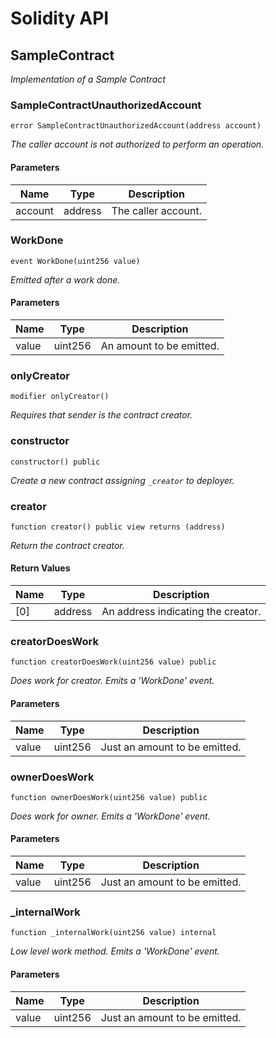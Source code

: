# Solidity API

## SampleContract

_Implementation of a Sample Contract_

### SampleContractUnauthorizedAccount

```solidity
error SampleContractUnauthorizedAccount(address account)
```

_The caller account is not authorized to perform an operation._

#### Parameters

| Name | Type | Description |
| ---- | ---- | ----------- |
| account | address | The caller account. |

### WorkDone

```solidity
event WorkDone(uint256 value)
```

_Emitted after a work done._

#### Parameters

| Name | Type | Description |
| ---- | ---- | ----------- |
| value | uint256 | An amount to be emitted. |

### onlyCreator

```solidity
modifier onlyCreator()
```

_Requires that sender is the contract creator._

### constructor

```solidity
constructor() public
```

_Create a new contract assigning `_creator` to deployer._

### creator

```solidity
function creator() public view returns (address)
```

_Return the contract creator._

#### Return Values

| Name | Type | Description |
| ---- | ---- | ----------- |
| [0] | address | An address indicating the creator. |

### creatorDoesWork

```solidity
function creatorDoesWork(uint256 value) public
```

_Does work for creator.
Emits a 'WorkDone' event._

#### Parameters

| Name | Type | Description |
| ---- | ---- | ----------- |
| value | uint256 | Just an amount to be emitted. |

### ownerDoesWork

```solidity
function ownerDoesWork(uint256 value) public
```

_Does work for owner.
Emits a 'WorkDone' event._

#### Parameters

| Name | Type | Description |
| ---- | ---- | ----------- |
| value | uint256 | Just an amount to be emitted. |

### _internalWork

```solidity
function _internalWork(uint256 value) internal
```

_Low level work method.
Emits a 'WorkDone' event._

#### Parameters

| Name | Type | Description |
| ---- | ---- | ----------- |
| value | uint256 | Just an amount to be emitted. |

